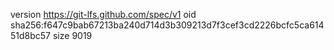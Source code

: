 version https://git-lfs.github.com/spec/v1
oid sha256:f647c9bab67213ba240d714d3b309213d7f3cef3cd2226bcfc5ca61451d8bc57
size 9019
